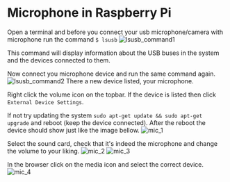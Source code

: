 # Microphone in Raspberry Pi

Open a terminal and before you connect your usb microphone/camera with microphone run the command `$ lsusb`
![lsusb_command1](http://i.imgur.com/MX5WMtM.png)

This command will display information about the USB buses in the system and the devices connected to them.

Now connect you microphone device and run the same command again.
![lsusb_command2](http://i.imgur.com/sOPOszK.png)
There a new device listed, your microphone.

Right click the volume icon on the topbar.
If the device is listed then click `External Device Settings`.

If not try updating the system `sudo apt-get update && sudo apt-get upgrade` and reboot (keep the device connected). After the reboot the device should show just like the image bellow.
![mic_1](http://i.imgur.com/s2ttirT.png)

Select the sound card, check that it's indeed the microphone and change the volume to your liking.
![mic_2](http://i.imgur.com/83Ox0Y3.png)
![mic_3](http://i.imgur.com/dkkN3eH.png)

In the browser click on the media icon and select the correct device.
![mic_4](http://i.imgur.com/zhuzxEu.png)
